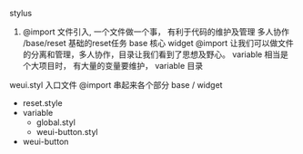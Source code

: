 stylus
1. @import 文件引入, 一个文件做一个事， 有利于代码的维护及管理 多人协作
/base/reset 基础的reset任务
base 核心 widget 
@import 让我们可以做文件的分离和管理，多人协作，目录让我们看到了思想及野心。
variable 相当是个大项目时， 有大量的变量要维护，
 variable 目录 

 weui.styl 入口文件 @import 串起来各个部分 
 base / widget  
- reset.style
- variable
    - global.styl
    - weui-button.styl
- weui-button